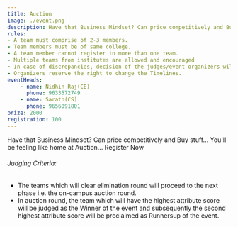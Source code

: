 ```yaml
---
title: Auction
image: ./event.png
description: Have that Business Mindset? Can price competitively and Buy stuff... You'll be feeling like home at Auction.
rules: 
- A team must comprise of 2-3 members.
- Team members must be of same college.
- A team member cannot register in more than one team.
- Multiple teams from institutes are allowed and encouraged
- In case of discrepancies, decision of the judges/event organizers will be final.
- Organizers reserve the right to change the Timelines.
eventHeads:
    - name: Nidhin Raj(CE)
      phone: 9633572749
    - name: Sarath(CS)
      phone: 9656091801
prize: 2000
registration: 100
---
```

Have that Business Mindset? Can price competitively and Buy stuff... You'll be feeling like home at Auction... Register Now

###### Judging Criteria:
- The teams which will clear elimination round will proceed to the next phase i.e. the on-campus auction round.
- In auction round, the team which will have the highest attribute score will be judged as the Winner of the event and subsequently the second highest attribute score will be proclaimed as Runnersup of the event.